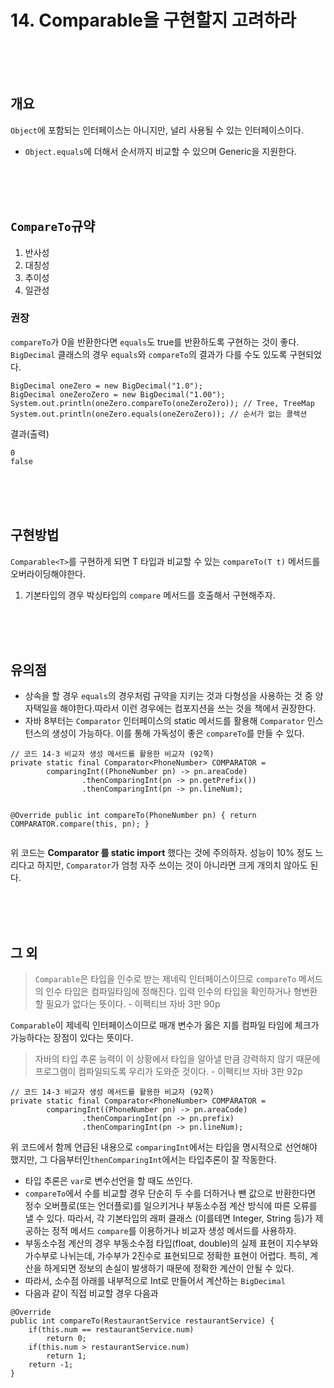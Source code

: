 <h1>14. Comparable을 구현할지 고려하라</h1>
<br>
<br>
<br>
<h2>개요</h2><p><code>Object</code>에 포함되는 인터페이스는 아니지만, 널리 사용될 수 있는 인터페이스이다.</p><ul>
<li><code>Object.equals</code>에 더해서 순서까지 비교할 수 있으며 Generic을 지원한다.</li>
</ul>
<br>
<br>
<br>

<h2><code>CompareTo</code>규약</h2><ol>
<li>반사성</li>
<li>대칭성</li>
<li>추이성</li>
<li>일관성</li>
</ol>

<h3>권장</h3><p><code>compareTo</code>가 0을 반환한다면 <code>equals</code>도 true를 반환하도록 구현하는 것이 좋다.
<code>BigDecimal</code> 클래스의 경우 <code>equals</code>와 <code>compareTo</code>의 결과가 다를 수도 있도록 구현되었다.</p>
<pre><code>BigDecimal oneZero = new BigDecimal("1.0");
BigDecimal oneZeroZero = new BigDecimal("1.00");
System.out.println(oneZero.compareTo(oneZeroZero)); // Tree, TreeMap
System.out.println(oneZero.equals(oneZeroZero)); // 순서가 없는 콜렉션
</code></pre>
<p>결과(출력)</p><pre><code>0
false
</code></pre>

<br>
<br>
<br>

<h2>구현방법</h2><p><code>Comparable&lt;T&gt;</code>를 구현하게 되면 T 타입과 비교할 수 있는 <code>compareTo(T t)</code> 메서드를 오버라이딩해야한다.</p>
<ol>
<li>기본타입의 경우 박싱타입의 <code>compare</code> 메서드를 호출해서 구현해주자.</li>
</ol>

<br>
<br>
<br>

<h2>유의점</h2><ul>
<li>상속을 할 경우 <code>equals</code>의 경우처럼 규약을 지키는 것과 다형성을 사용하는 것 중 양자택일을 해야한다.따라서 이런 경우에는 컴포지션을 쓰는 것을 책에서 권장한다.</li>
<li>자바 8부터는 <code>Comparator</code> 인터페이스의 static 메서드를 활용해 <code>Comparator</code> 인스턴스의 생성이 가능하다. 이를 통해 가독성이 좋은 <code>compareTo</code>를 만들 수 있다.</li>
</ul><pre><code>// 코드 14-3 비교자 생성 메서드를 활용한 비교자 (92쪽)
private static final Comparator&lt;PhoneNumber&gt; COMPARATOR =
        comparingInt((PhoneNumber pn) -&gt; pn.areaCode)
                .thenComparingInt(pn -&gt; pn.getPrefix())
                .thenComparingInt(pn -&gt; pn.lineNum);

@Override
public int compareTo(PhoneNumber pn) {
    return COMPARATOR.compare(this, pn);
}
</code></pre><p>위 코드는 <b>Comparator 를 static import</b> 했다는 것에 주의하자.
성능이 10% 정도 느리다고 하지만, <code>Comparator</code>가 엄청 자주 쓰이는 것이 아니라면 크게 개의치 않아도 된다.</p>
<br>
<br>
<br>
<h2>그 외</h2>
<blockquote>
<p><code>Comparable</code>은 타입을 인수로 받는 제네릭 인터페이스이므로 <code>compareTo</code> 메서드의 인수 타입은 컴파일타임에 정해진다. 입력 인수의 타입을 확인하거나 형변환할 필요가 없다는 뜻이다. - 이펙티브 자바 3판 90p</p>
</blockquote>
<p><code>Comparable</code>이 제네릭 인터페이스이므로 매개 변수가 옳은 지를 컴파일 타임에 체크가 가능하다는 장점이 있다는 뜻이다.</p>


<blockquote>
<p>자바의 타입 추론 능력이 이 상황에서 타입을 알아낼 만큼 강력하지 않기 때문에 프로그램이 컴파일되도록 우리가 도와준 것이다. - 이펙티브 자바 3판 92p</p>
</blockquote>
<pre><code>// 코드 14-3 비교자 생성 메서드를 활용한 비교자 (92쪽)
private static final Comparator&lt;PhoneNumber&gt; COMPARATOR =
        comparingInt((PhoneNumber pn) -&gt; pn.areaCode)
                .thenComparingInt(pn -&gt; pn.prefix)
                .thenComparingInt(pn -&gt; pn.lineNum);
</code></pre><p>위 코드에서 함께 언급된 내용으로 <code>comparingInt</code>에서는 타입을 명시적으로 선언해야 했지만, 그 다음부터인<code>thenComparingInt</code>에서는 타입추론이 잘 작동한다.</p><ul>
<li>타입 추론은 <code>var</code>로 변수선언을 할 때도 쓰인다.</li>
<li><code>compareTo</code>에서 수를 비교할 경우 단순히 두 수를 더하거나 뺀 값으로 반환한다면 정수 오버플로(또는 언더플로)를 일으키거나 부동소수점 계산 방식에 따른 오류를 낼 수 있다. 따라서, 각 기본타입의 래퍼 클래스 (이를테면 Integer, String 등)가 제공하는 정적 메서드 <code>compare</code>를 이용하거나 비교자 생성 메서드를 사용하자.</li>
<li>부동소수점 계산의 경우 부동소수점 타입(float, double)의 실제 표현이 지수부와 가수부로 나뉘는데, 가수부가 2진수로 표현되므로 정확한 표현이 어렵다. 특히, 계산을 하게되면 정보의 손실이 발생하기 때문에 정확한 계산이 안될 수 있다.</li>
<li>따라서, 소수점 아래를 내부적으로 Int로 만들어서 계산하는 <code>BigDecimal</code></li>
<li>다음과 같이 직접 비교할 경우 다음과</li>
</ul><pre><code>@Override
public int compareTo(RestaurantService restaurantService) {
	if(this.num == restaurantService.num)
		return 0;
	if(this.num &gt; restaurantService.num)
		return 1;
	return -1;
}
</code></pre>